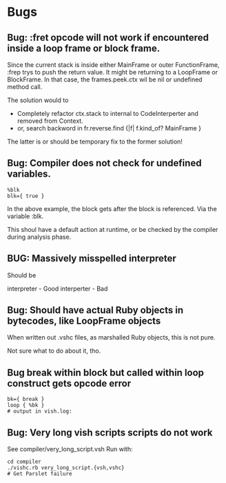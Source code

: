 # Bugs

## Bug: :fret opcode will not work if encountered inside a loop frame or block frame.

Since the current stack is inside either MainFrame or outer FunctionFrame,
:frep trys to push the return value. It might be returning to a LoopFrame or BlockFrame.
In that case, the frames.peek.ctx wil be nil or undefined method call.

The solution would to 

- Completely refactor ctx.stack to internal to CodeInterperter and removed from Context.
- or, search backword in fr.reverse.find {|f| f.kind_of? MainFrame }

The latter is or should be temporary fix to the former solution!




## Bug: Compiler does not check for undefined variables.

```
%blk
blk={ true }
```

In the above example, the block gets after the block is referenced.
Via the variable :blk.

This shoul have a default action at runtime,
or be checked by the compiler during  analysis phase.


## BUG: Massively misspelled interpreter

Should be 

interpreter - Good
interperter - Bad

## Bug: Should have actual Ruby objects in bytecodes, like LoopFrame objects

When written out .vshc files, as marshalled Ruby objects, this is not pure.

Not sure what to do about it, tho.

## Bug break within block but called within loop construct gets opcode error

```
bk={ break }
loop { %bk }
# output in vish.log:

```


## Bug: Very long vish scripts scripts do not work

See compiler/very_long_script.vsh
Run with:

```
cd compiler
./vishc.rb very_long_script.{vsh,vshc}
# Get Parslet failure
```
